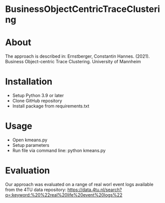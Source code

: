 # BusinessObjectCentricTraceClustering

# About
The approach is described in:
Ernstberger, Constantin Hannes. (2021). Business Object-centric Trace Clustering.
University of Mannheim

# Installation
- Setup Python 3.9 or later
- Clone GitHub repository
- Install package from requirements.txt

# Usage
- Open kmeans.py
- Setup parameters
- Run file via command line: python kmeans.py

# Evaluation 
Our approach was evaluated on a range of real worl event logs available from the 4TU data repository: https://data.4tu.nl/search?q=:keyword:%20%22real%20life%20event%20logs%22
